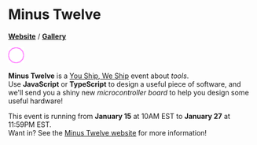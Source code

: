 # Minus Twelve

**[Website](https://minustwelve.hackclub.com)** / **[Gallery](https://minustwelve.hackclub.com/gallery.html)**

<img src="https://github.com/hackclub/minus-twelve/raw/main/assets/12-gon.svg" alt="Minus Twelve logo" width="32" />

**Minus Twelve** is a [You Ship, We Ship](https://ysws.hackclub.com) event about *tools*.\
Use **JavaScript** or **TypeScript** to design a useful piece of software, and we'll send you a shiny new *microcontroller board* to help you design some useful hardware!

This event is running from **January 15** at 10AM EST to **January 27** at 11:59PM EST.\
Want in? See the [Minus Twelve website](https://minustwelve.hackclub.com) for more information!
